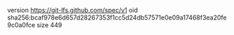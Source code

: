 version https://git-lfs.github.com/spec/v1
oid sha256:bcaf978e6d657d28267353f1cc5d24db57571e0e09a17468f3ea20fe9c0a0fce
size 449

